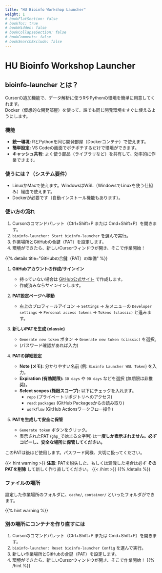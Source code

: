 ```yaml
---
title: "HU Bioinfo Workshop Launcher"
weight: 1
# bookFlatSection: false
# bookToc: true
# bookHidden: false
# bookCollapseSection: false
# bookComments: false
# bookSearchExclude: false
---
```


# HU Bioinfo Workshop Launcher

## bioinfo-launcher とは？

Cursorの追加機能で、データ解析に使うRやPythonの環境を簡単に用意してくれます。  
Docker（仮想的な開発部屋）を使って、誰でも同じ開発環境をすぐに使えるようにします。

### 機能

*   **統一環境:** RとPythonを同じ開発部屋（Dockerコンテナ）で使えます。
*   **簡単設定:** VS Codeの画面でポチポチするだけで環境ができます。
*   **キャッシュ共有:** よく使う部品（ライブラリなど）を共有して、効率的に作業できます。

### 使うには？（システム要件）

*   LinuxかMacで使えます。WindowsはWSL（WindowsでLinuxを使う仕組み）経由で使えます。
*   Dockerが必要です（自動インストール機能もあります）。

### 使い方の流れ

1.  Cursorのコマンドパレット（Ctrl+Shift+P または Cmd+Shift+P）を開きます。
2.  `bioinfo-launcher: Start bioinfo-launcher` を選んで実行。
3.  作業場所とGitHubの合鍵（PAT）を設定します。
4.  環境ができたら、新しいCursorウィンドウが開き、そこで作業開始！

{{% details title="GitHubの合鍵（PAT）の準備" %}}

1.  **GitHubアカウントの作成/サインイン**
    *   持っていない場合は [GitHub公式サイト](https://github.com/) で作成します。
    *   作成済みならサインインします。

2.  **PAT設定ページへ移動**
    *   右上のプロフィールアイコン → `Settings` → 左メニューの `Developer settings` → `Personal access tokens` → `Tokens (classic)` と進みます。

3.  **新しいPATを生成 (classic)**
    *   `Generate new token` ボタン → `Generate new token (classic)` を選択。
    *   (パスワード確認があれば入力)

4.  **PATの詳細設定**
    *   **Note (メモ):** 分かりやすい名前 (例: `Bioinfo Launcher WSL Token`) を入力。
    *   **Expiration (有効期限):** `30 days` や `90 days` などを選択 (無期限は非推奨)。
    *   **Select scopes (権限スコープ):** 以下にチェックを入れます。
        *   `repo` (プライベートリポジトリへのアクセス)
        *   `read:packages` (GitHub Packagesからの読み取り)
        *   `workflow` (GitHub Actionsワークフロー操作)

5.  **PATを生成して安全に保管**
    *   `Generate token` ボタンをクリック。
    *   表示されたPAT (`ghp_`で始まる文字列) は**一度しか表示されません。必ずコピーし、安全な場所に保管してください。**

このPATは後ほど使用します。パスワード同様、大切に扱ってください。

{{< hint warning >}}
**注意:** PATを紛失した、もしくは漏洩した場合は必ず **そのPATを削除** して新しく作り直してください。
{{< /hint >}}
{{% /details %}}

### ファイルの場所

設定した作業場所のフォルダに、`cache/`, `container/` といったフォルダができます。

{{% hint warning %}}
### 別の場所にコンテナを作り直すには

1.  Cursorのコマンドパレット（Ctrl+Shift+P または Cmd+Shift+P）を開きます。
2.  `bioinfo-launcher: Reset bioinfo-launcher Config` を選んで実行。
3.  新しい作業場所とGitHubの合鍵（PAT）を設定します。
4.  環境ができたら、新しいCursorウィンドウが開き、そこで作業開始！
{{% /hint %}}
